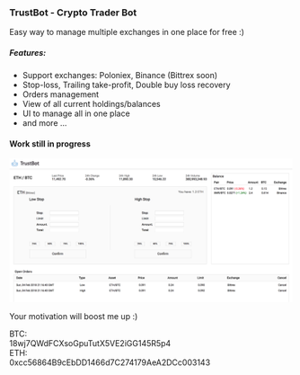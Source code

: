 ### TrustBot - Crypto Trader Bot

Easy way to manage multiple exchanges in one place for free :)

##### Features:
* Support exchanges: Poloniex, Binance (Bittrex soon)
* Stop-loss, Trailing take-profit, Double buy loss recovery
* Orders management
* View of all current holdings/balances
* UI to manage all in one place
* and more ...

#### Work still in progress

![TrustBot](./trustbot.png)

Your motivation will boost me up :)

BTC: <br/>18wj7QWdFCXsoGpuTutX5VE2iGG145R5p4<br/>
ETH: <br/>0xcc56864B9cEbDD1466d7C274179AeA2DCc003143

